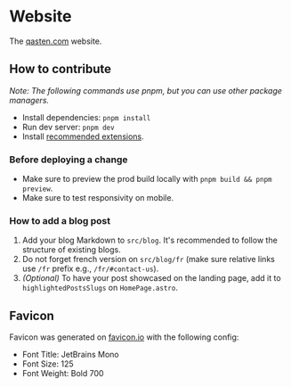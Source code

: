 # Website

The [qasten.com](https://www.qasten.com) website.

## How to contribute

_Note: The following commands use pnpm, but you can use other package managers._

- Install dependencies: `pnpm install`
- Run dev server: `pnpm dev`
- Install [recommended extensions](https://code.visualstudio.com/docs/configure/extensions/extension-marketplace#_recommended-extensions).

### Before deploying a change

- Make sure to preview the prod build locally with `pnpm build && pnpm preview`.
- Make sure to test responsivity on mobile.

### How to add a blog post

1. Add your blog Markdown to `src/blog`. It's recommended to follow the structure of existing blogs.
2. Do not forget french version on `src/blog/fr` (make sure relative links use `/fr` prefix e.g., `/fr/#contact-us`).
3. _(Optional)_ To have your post showcased on the landing page, add it to `highlightedPostsSlugs` on `HomePage.astro`.

## Favicon

Favicon was generated on [favicon.io](https://favicon.io/) with the following config:

- Font Title: JetBrains Mono
- Font Size: 125
- Font Weight: Bold 700
